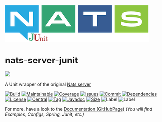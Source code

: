 ![logo](src/test/resources/nats-junit.png)

# nats-server-junit

[![](https://img.shields.io/static/v1?label=Sponsor&message=%E2%9D%A4&logo=GitHub&color=%23fe8e86)](https://github.com/sponsors/YunaBraska)

A Unit wrapper of the original [Nats server](https://github.com/nats-io/nats-server)

[![Build][build_shield]][build_link]
[![Maintainable][maintainable_shield]][maintainable_link]
[![Coverage][coverage_shield]][coverage_link]
[![Issues][issues_shield]][issues_link]
[![Commit][commit_shield]][commit_link]
[![Dependencies][dependency_shield]][dependency_link]
[![License][license_shield]][license_link]
[![Central][central_shield]][central_link]
[![Tag][tag_shield]][tag_link]
[![Javadoc][javadoc_shield]][javadoc_link]
[![Size][size_shield]][size_shield]
![Label][label_shield]
![Label][java_version]

[build_shield]: https://github.com/YunaBraska/nats-server-junit/workflows/MVN_RELEASE/badge.svg
[build_link]: https://github.com/YunaBraska/nats-server-junit/actions?query=workflow%3AMVN_RELEASE
[maintainable_shield]: https://img.shields.io/codeclimate/maintainability/YunaBraska/nats-server-junit?style=flat-square
[maintainable_link]: https://codeclimate.com/github/YunaBraska/nats-server-junit/maintainability
[coverage_shield]: https://img.shields.io/codeclimate/coverage/YunaBraska/nats-server-junit?style=flat-square
[coverage_link]: https://codeclimate.com/github/YunaBraska/nats-server-junit/test_coverage
[issues_shield]: https://img.shields.io/github/issues/YunaBraska/nats-server-junit?style=flat-square
[issues_link]: https://github.com/YunaBraska/nats-server-junit/commits/main
[commit_shield]: https://img.shields.io/github/last-commit/YunaBraska/nats-server-junit?style=flat-square
[commit_link]: https://github.com/YunaBraska/nats-server-junit/issues
[license_shield]: https://img.shields.io/github/license/YunaBraska/nats-server-junit?style=flat-square
[license_link]: https://github.com/YunaBraska/nats-server-junit/blob/main/LICENSE
[dependency_shield]: https://img.shields.io/librariesio/github/YunaBraska/nats-server-junit?style=flat-square
[dependency_link]: https://libraries.io/github/YunaBraska/nats-server-junit
[central_shield]: https://img.shields.io/maven-central/v/berlin.yuna/nats-server-junit?style=flat-square
[central_link]:https://search.maven.org/artifact/berlin.yuna/nats-server-junit
[tag_shield]: https://img.shields.io/github/v/tag/YunaBraska/nats-server-junit?style=flat-square
[tag_link]: https://github.com/YunaBraska/nats-server-junit/releases
[javadoc_shield]: https://javadoc.io/badge2/berlin.yuna/nats-server-junit/javadoc.svg?style=flat-square
[javadoc_link]: https://javadoc.io/doc/berlin.yuna/nats-server-junit
[size_shield]: https://img.shields.io/github/repo-size/YunaBraska/nats-server-junit?style=flat-square
[label_shield]: https://img.shields.io/badge/Yuna-QueenInside-blueviolet?style=flat-square
[gitter_shield]: https://img.shields.io/gitter/room/YunaBraska/nats-server-junit?style=flat-square
[gitter_link]: https://gitter.im/nats-server-junit/Lobby
[java_version]: https://img.shields.io/badge/java-17-blueviolet?style=flat-square

For more, have a look to the [Documentation (GitHubPage)](https://yunabraska.github.io/nats-server/) *(You will find Examples, Configs, Spring, Junit, etc.)*
